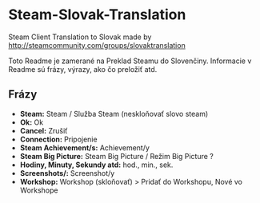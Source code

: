 # Steam-Slovak-Translation
Steam Client Translation to Slovak made by http://steamcommunity.com/groups/slovaktranslation

Toto Readme je zamerané na Preklad Steamu do Slovenčiny. Informacie v Readme sú frázy, výrazy, ako čo preložiť atd.

## Frázy
- **Steam:** Steam / Služba Steam (neskloňovať slovo steam)
- **Ok:** Ok
- **Cancel:** Zrušiť
- **Connection:** Pripojenie
- **Steam Achievement/s:** Achievement/y
- **Steam Big Picture:** Steam Big Picture / Režim Big Picture ?
- **Hodiny, Minuty, Sekundy atd:** hod., min., sek.
- **Screenshots/:** Screenshot/y
- **Workshop:** Workshop (skloňovať) > Pridať do Workshopu, Nové vo Workshope
